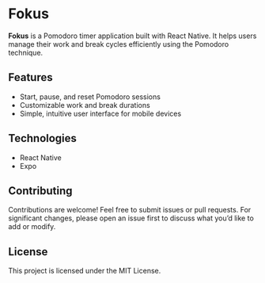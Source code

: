 # Fokus
**Fokus** is a Pomodoro timer application built with React Native. It helps users manage their work and break cycles efficiently using the Pomodoro technique.

## Features
- Start, pause, and reset Pomodoro sessions  
- Customizable work and break durations  
- Simple, intuitive user interface for mobile devices

## Technologies
- React Native  
- Expo

## Contributing
Contributions are welcome! Feel free to submit issues or pull requests. For significant changes, please open an issue first to discuss what you’d like to add or modify.

## License
This project is licensed under the MIT License.
